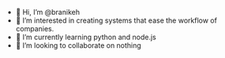- 👋 Hi, I’m @branikeh
- 👀 I’m interested in creating systems that ease the workflow of companies.
- 🌱 I’m currently learning python and node.js
- 💞️ I’m looking to collaborate on nothing

<!---
branikeh/branikeh is a ✨ special ✨ repository because its `README.md` (this file) appears on your GitHub profile.
You can click the Preview link to take a look at your changes.
--->
